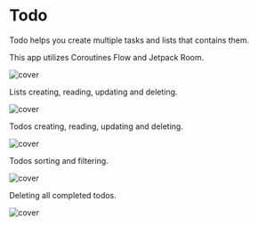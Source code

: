 # Todo

Todo helps you create multiple tasks and lists that contains them.

This app utilizes Coroutines Flow and Jetpack Room.


<img src="preview.png" alt="cover"/>


Lists creating, reading, updating and deleting.


<img src="list_crud.gif" alt="cover"/>


Todos creating, reading, updating and deleting.


<img src="todo_crud.gif" alt="cover"/>


Todos sorting and filtering.


<img src="todo_sort_filter.gif" alt="cover"/>


Deleting all completed todos.


<img src="todo_delete_completed.gif" alt="cover"/>